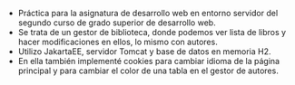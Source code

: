 - Práctica para la asignatura de desarrollo web en entorno servidor del segundo curso de grado superior de desarrollo web.
- Se trata de un gestor de biblioteca, donde podemos ver lista de libros y hacer modificaciones en ellos, lo mismo con autores.
- Utilizo JakartaEE, servidor Tomcat y  base de datos en memoria H2.
- En ella también implementé cookies para cambiar idioma de la página principal y para cambiar el color de una tabla en el gestor de autores. 

